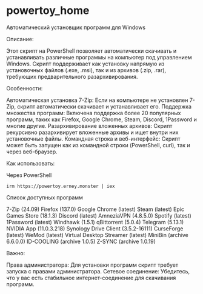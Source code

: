 # powertoy_home
Автоматический установщик программ для Windows

Описание:

Этот скрипт на PowerShell позволяет автоматически скачивать и устанавливать различные программы на компьютер под управлением Windows.
Скрипт поддерживает как установку напрямую из установочных файлов (.exe, .msi), так и из архивов (.zip, .rar), требующих предварительного разархивирования.

Особенности:

Автоматическая установка 7-Zip: Если на компьютере не установлен 7-Zip, скрипт автоматически скачивает и устанавливает его.
Поддержка множества программ: Включена поддержка более 20 популярных программ, таких как Firefox, Google Chrome, Steam, Discord, 1Password и многие другие.
Разархивирование вложенных архивов: Скрипт рекурсивно разархивирует вложенные архивы и ищет внутри них установочные файлы.
Командная строка и веб-интерфейс: Скрипт может быть запущен как из командной строки (PowerShell, curl), так и через веб-браузер.

Как использовать:

Через PowerShell
```
irm https://powertoy.erney.monster | iex
```

Список доступных программ

7-Zip (24.09)
Firefox (137.0)
Google Chrome (latest)
Steam (latest)
Epic Games Store (18.1.3)
Discord (latest)
AmneziaVPN (4.8.5.0)
Spotify (latest)
1Password (latest)
Windhawk (1.5.1)
qBittorrent (5.0.4)
Telegram (5.13.1)
NVIDIA App (11.0.3.218)
Synology Drive Client (3.5.2-16111)
CurseForge (latest)
WeMod (latest)
Virtual Desktop Streamer (latest)
MiniBin (archive 6.6.0.0)
ID-COOLING (archive 1.0.5)
Z-SYNC (archive 1.0.19)

Важно:

Права администратора: Для установки программ скрипт требует запуска с правами администратора.
Сетевое соединение: Убедитесь, что у вас есть стабильное интернет-соединение для скачивания программ.
